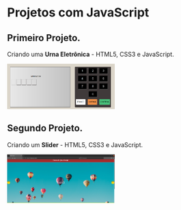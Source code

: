 # Projetos com JavaScript

## Primeiro Projeto.
Criando uma **Urna Eletrônica** - HTML5, CSS3 e JavaScript.

<img src='./urna-js/img/urna.png ' width='50%'/>


## Segundo Projeto.
Criando um **Slider** - HTML5, CSS3 e JavaScript.

<img src='./slides-js/img/slider.png ' width='50%'/>


